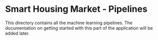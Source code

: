 # Smart Housing Market - Pipelines

This directory contains all the machine learning pipelines. The documentation on getting started with this part of the application will be added later.
